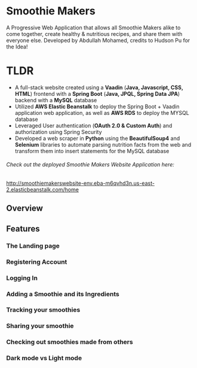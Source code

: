 # Smoothie Makers

A Progressive Web Application that allows all Smoothie Makers alike to come together, create healthy & nutritious recipes, and share them with everyone else. Developed by Abdullah Mohamed, credits to Hudson Pu for the Idea!

# TLDR

* A full-stack website created using a **Vaadin** (**Java, Javascript, CSS, HTML**) frontend with a **Spring Boot** (**Java, JPQL, Spring Data JPA**) backend with a **MySQL** database
* Utilized **AWS Elastic Beanstalk** to deploy the Spring Boot + Vaadin application web application, as well as **AWS RDS** to deploy the MYSQL database
* Leveraged User authentication (**OAuth 2.0 & Custom Auth**) and authorization using Spring Security 
* Developed a web scraper in **Python** using the **BeautifulSoup4** and **Selenium** libraries to automate parsing nutrition facts from the web and transform them into insert statements for the MySQL database

###### Check out the deployed Smoothie Makers Website Application here:
http://smoothiemakerswebsite-env.eba-m6qvhd3n.us-east-2.elasticbeanstalk.com/home

## Overview

## Features

### The Landing page

### Registering Account

### Logging In

### Adding a Smoothie and its Ingredients

### Tracking your smoothies

### Sharing your smoothie

### Checking out smoothies made from others

### Dark mode vs Light mode
